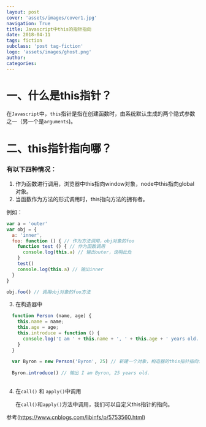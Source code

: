 ```yaml
---
layout: post
cover: 'assets/images/cover1.jpg'
navigation: True
title: Javascript中this的指针指向
date: 2018-04-11
tags: fiction
subclass: 'post tag-fiction'
logo: 'assets/images/ghost.png'
author: 
categories: 
---
```


# 一、什么是this指针？

在`Javascript`中，`this`指针是指在创建函数时，由系统默认生成的两个隐式参数之一（另一个是`arguments`)。

# 二、this指针指向哪？
### 有以下四种情况：

1. 作为函数进行调用，浏览器中this指向window对象，node中this指向global对象。
2. 当函数作为方法的形式调用时，this指向方法的拥有者。

例如：
```javascript
var a = 'outer'
var obj = {
  a: 'inner',
  foo: function () { // 作为方法调用，obj对象的foo
    function test () { // 作为函数调用
      console.log(this.a) // 输出outer，说明此处
    }
    test()
    console.log(this.a) // 输出inner
  }
}

obj.foo() // 调用obj对象的foo方法

```
3. 在构造器中

```javascript
  function Person (name, age) {
    this.name = name;
    this.age = age;
    this.introduce = function () {
      console.log('I am ' + this.name + ', ' + this.age + ' years old.')
    }
  }
  
  var Byron = new Person('Byron', 25) // 新建一个对象，构造器的this指针指向该对象。Person作为类，Byron作为实例。
  
  Byron.introduce() // 输出 I am Byron, 25 years old.
  
```

4. 在`call()` 和 `apply()`中调用

    在`call()`和`apply()`方法中调用，我们可以自定义this指针的指向。
    

参考(https://www.cnblogs.com/libinfs/p/5753560.html)

